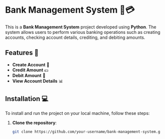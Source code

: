 # Bank Management System 🏦💳

This is a **Bank Management System** project developed using **Python**. The system allows users to perform various banking operations such as creating accounts, checking account details, crediting, and debiting amounts.

## Features 🌟
- **Create Account** 📝
- **Credit Amount** 💵
- **Debit Amount** 💸
- **View Account Details** 📊

## Installation 💻

To install and run the project on your local machine, follow these steps:

1. **Clone the repository**:
   ```bash
   git clone https://github.com/your-username/bank-management-system.git
